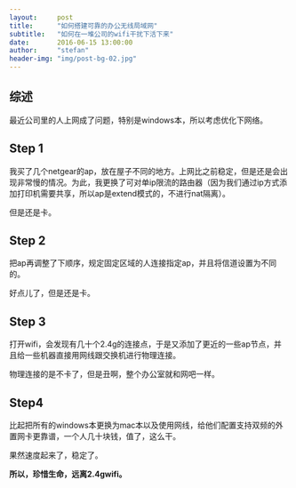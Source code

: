 ```yaml
---
layout:     post
title:      "如何搭建可靠的办公无线局域网"
subtitle:   "如何在一堆公司的wifi干扰下活下来"
date:       2016-06-15 13:00:00
author:     "stefan"
header-img: "img/post-bg-02.jpg"
---
```


## 综述

最近公司里的人上网成了问题，特别是windows本，所以考虑优化下网络。

## Step 1

我买了几个netgear的ap，放在屋子不同的地方。上网比之前稳定，但是还是会出现非常慢的情况。为此，我更换了可对单ip限流的路由器（因为我们通过ip方式添加打印机需要共享，所以ap是extend模式的，不进行nat隔离）。

但是还是卡。

## Step 2

把ap再调整了下顺序，规定固定区域的人连接指定ap，并且将信道设置为不同的。

好点儿了，但是还是卡。

## Step 3

打开wifi，会发现有几十个2.4g的连接点，于是又添加了更近的一些ap节点，并且给一些机器直接用网线跟交换机进行物理连接。

物理连接的是不卡了，但是丑啊，整个办公室就和网吧一样。

## Step4

比起把所有的windows本更换为mac本以及使用网线，给他们配置支持双频的外置网卡更靠谱，一个人几十块钱，值了，这么干。

果然速度起来了，稳定了。

**所以，珍惜生命，远离2.4gwifi。**





